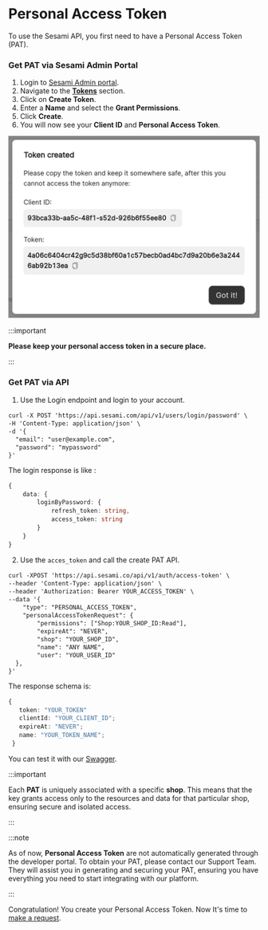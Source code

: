 # Personal Access Token

To use the Sesami API, you first need to have a Personal Access Token (PAT).

### Get PAT via Sesami Admin Portal
1. Login to [Sesami Admin portal](https://admin.sesami.co).
1. Navigate to the [**Tokens**](https://admin.sesami.co/token) section.
3. Click on **Create Token**.
4. Enter a **Name** and select the **Grant Permissions**.
5. Click **Create**.
6. You will now see your **Client ID** and **Personal Access Token**.

![Personal Access Token](/img/personal-access-token.png)

:::important

**Please keep your personal access token in a secure place.**

:::


### Get PAT via API
1. Use the Login endpoint and login to your account.
```curl
curl -X POST 'https://api.sesami.com/api/v1/users/login/password' \
-H 'Content-Type: application/json' \
-d '{
  "email": "user@example.com",
  "password": "mypassword"
}'
```

The login response is like :
```typescript
{
    data: {
        loginByPassword: {
            refresh_token: string,
            access_token: string
        }
    }
}
```

2. Use the `acces_token` and call the create PAT API. 
```curl
curl -XPOST 'https://api.sesami.co/api/v1/auth/access-token' \
--header 'Content-Type: application/json' \
--header 'Authorization: Bearer YOUR_ACCESS_TOKEN' \
--data '{
    "type": "PERSONAL_ACCESS_TOKEN",
    "personalAccessTokenRequest": {
        "permissions": ["Shop:YOUR_SHOP_ID:Read"],
        "expireAt": "NEVER",
        "shop": "YOUR_SHOP_ID",
        "name": "ANY NAME",
        "user": "YOUR_USER_ID"
  },
}'
```
The response schema is:
```typescript
{
   token: "YOUR_TOKEN"
   clientId: "YOUR_CLIENT_ID";
   expireAt: "NEVER";
   name: "YOUR_TOKEN_NAME";
 }
```

You can test it with our [Swagger](https://api.sesami.co/swagger).

:::important

Each **PAT** is uniquely associated with a specific **shop**. This means that the key grants access only to the resources and data for that particular shop, ensuring secure and isolated access.

:::


:::note

As of now, **Personal Access Token** are not automatically generated through the developer portal. To obtain your PAT, please contact our Support Team. They will assist you in generating and securing your PAT, ensuring you have everything you need to start integrating with our platform.

:::

Congratulation! You create your Personal Access Token. Now It's time to [make a request](make-request.md).




